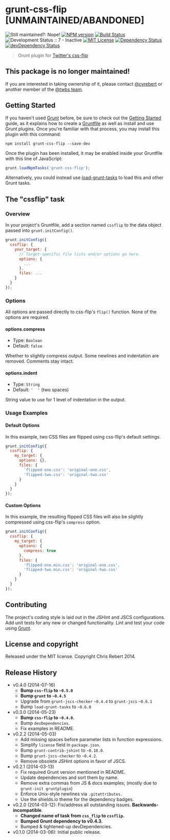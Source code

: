 # grunt-css-flip [UNMAINTAINED/ABANDONED]

![Still maintained?: Nope!](https://img.shields.io/badge/still_maintained%3F-Nope!-red.svg)
[![NPM version](https://img.shields.io/npm/v/grunt-css-flip.svg)](https://www.npmjs.com/package/grunt-css-flip)
[![Build Status](https://img.shields.io/travis/twbs/grunt-css-flip.svg?branch=master)](https://travis-ci.org/twbs/grunt-css-flip)
![Development Status :: 7 - Inactive](https://img.shields.io/badge/maturity-inactive-red.svg "Development Status :: 7 - Inactive")
[![MIT License](https://img.shields.io/npm/l/grunt-css-flip.svg)](https://github.com/twbs/grunt-css-flip/blob/master/LICENSE)
[![Dependency Status](https://img.shields.io/david/twbs/grunt-css-flip.svg)](https://david-dm.org/twbs/grunt-css-flip)
[![devDependency Status](https://img.shields.io/david/dev/twbs/grunt-css-flip.svg)](https://david-dm.org/twbs/grunt-css-flip#info=devDependencies)


> Grunt plugin for [Twitter's css-flip](https://github.com/twitter/css-flip)

## This package is no longer maintained!

If you are interested in taking ownership of it, please contact [@cvrebert](https://github.com/cvrebert) or another member of the [@twbs team](https://github.com/orgs/twbs/people).

## Getting Started

If you haven't used [Grunt](http://gruntjs.com/) before, be sure to check out the [Getting Started](http://gruntjs.com/getting-started) guide, as it explains how to create a [Gruntfile](http://gruntjs.com/sample-gruntfile) as well as install and use Grunt plugins. Once you're familiar with that process, you may install this plugin with this command:

```shell
npm install grunt-css-flip --save-dev
```

Once the plugin has been installed, it may be enabled inside your Gruntfile with this line of JavaScript:

```js
grunt.loadNpmTasks('grunt-css-flip');
```

Alternatively, you could instead use [load-grunt-tasks](https://github.com/sindresorhus/load-grunt-tasks) to load this and other Grunt tasks.

## The "cssflip" task

### Overview
In your project's Gruntfile, add a section named `cssflip` to the data object passed into `grunt.initConfig()`.

```js
grunt.initConfig({
  cssflip: {
    your_target: {
      // Target-specific file lists and/or options go here.
      options: {
        ...
      },
      files: ...
    }
  }
});
```

### Options

All options are passed directly to css-flip's `flip()` function.
None of the options are required.

#### options.compress
* Type: `Boolean`
* Default: `false`

Whether to slightly compress output. Some newlines and indentation are removed. Comments stay intact.

#### options.indent
* Type: `String`
* Default: `'  '` (two spaces)

String value to use for 1 level of indentation in the output.

### Usage Examples

#### Default Options
In this example, two CSS files are flipped using css-flip's default settings.

```js
grunt.initConfig({
  cssflip: {
    my_target: {
      options: {},
      files: {
        'flipped-one.css': 'original-one.css',
        'flipped-two.css': 'original-two.css'
      }
    }
  }
});
```

#### Custom Options
In this example, the resulting flipped CSS files will also be slightly compressed using css-flip's `compress` option.

```js
grunt.initConfig({
  cssflip: {
    my_target: {
      options: {
        compress: true
      },
      files: {
        'flipped-one.min.css': 'original-one.css',
        'flipped-two.min.css': 'original-two.css'
      }
    }
  }
});
```

## Contributing
The project's coding style is laid out in the JSHint and JSCS configurations. Add unit tests for any new or changed functionality. Lint and test your code using [Grunt](http://gruntjs.com/).

## License and copyright

Released under the MIT license. Copyright Chris Rebert 2014.

## Release History
* v0.4.0 (2014-07-16)
  * **Bump `css-flip` to `~0.5.0`**
  * **Bump `grunt` to `~0.4.5`**
  * Upgrade from `grunt-jscs-checker` `~0.4.4` to `grunt-jscs` `~0.6.1`
  * Bump `load-grunt-tasks` to `~0.6.0`
* v0.3.0 (2014-05-23)
  * **Bump `css-flip` to `~0.4.0`.**
  * Bump `devDependencies`.
  * Fix examples in README.
* v0.2.2 (2014-05-03)
  * Add missing spaces before parameter lists in function expressions.
  * Simplify `license` field in `package.json`.
  * Bump `grunt-contrib-jshint` to `~0.10.0`.
  * Bump `grunt-jscs-checker` to `~0.4.2`.
  * Remove obsolete JSHint options in favor of JSCS.
* v0.2.1 (2014-03-13)
  * Fix required Grunt version mentioned in README.
  * Update dependencies and sort them by name.
  * Remove extra commas from JS & docs examples; (mostly due to `grunt-init gruntplugin`)
  * Enforce Unix-style newlines via `.gitattributes.`
  * Use the shields.io theme for the dependency badges.
* v0.2.0 (2014-03-12): Fix/address all outstanding issues. **Backwards-incompatible**.
  * **Changed name of task from `css_flip` to `cssflip`.**
  * **Bumped Grunt dependency to v0.4.3.**
  * Bumped & tightened-up devDependencies.
* v0.1.0 (2014-03-06): Initial public release.
